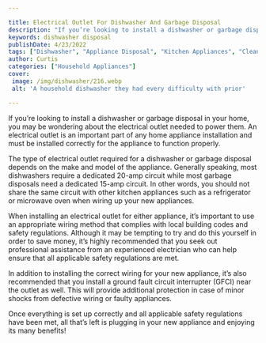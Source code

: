 ```yaml
---

title: Electrical Outlet For Dishwasher And Garbage Disposal
description: "If you’re looking to install a dishwasher or garbage disposal in your home, you may be wondering about the electrical outlet neede...read now to learn more"
keywords: dishwasher disposal
publishDate: 4/23/2022
tags: ["Dishwasher", "Appliance Disposal", "Kitchen Appliances", "Clean Appliance"]
author: Curtis
categories: ["Household Appliances"]
cover: 
 image: /img/dishwasher/216.webp
 alt: 'A household dishwasher they had every difficulty with prior'

---
```


If you’re looking to install a dishwasher or garbage disposal in your home, you may be wondering about the electrical outlet needed to power them. An electrical outlet is an important part of any home appliance installation and must be installed correctly for the appliance to function properly.

The type of electrical outlet required for a dishwasher or garbage disposal depends on the make and model of the appliance. Generally speaking, most dishwashers require a dedicated 20-amp circuit while most garbage disposals need a dedicated 15-amp circuit. In other words, you should not share the same circuit with other kitchen appliances such as a refrigerator or microwave oven when wiring up your new appliances.

When installing an electrical outlet for either appliance, it’s important to use an appropriate wiring method that complies with local building codes and safety regulations. Although it may be tempting to try and do this yourself in order to save money, it’s highly recommended that you seek out professional assistance from an experienced electrician who can help ensure that all applicable safety regulations are met. 

In addition to installing the correct wiring for your new appliance, it’s also recommended that you install a ground fault circuit interrupter (GFCI) near the outlet as well. This will provide additional protection in case of minor shocks from defective wiring or faulty appliances. 

Once everything is set up correctly and all applicable safety regulations have been met, all that’s left is plugging in your new appliance and enjoying its many benefits!
